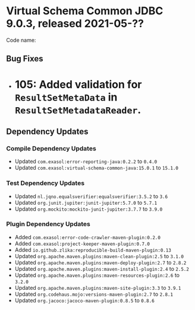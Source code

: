 # Virtual Schema Common JDBC 9.0.3, released 2021-05-??

Code name:

## Bug Fixes

* # 105: Added validation for `ResultSetMetaData` in `ResultSetMetadataReader`.

## Dependency Updates

### Compile Dependency Updates

* Updated `com.exasol:error-reporting-java:0.2.2` to `0.4.0`
* Updated `com.exasol:virtual-schema-common-java:15.0.1` to `15.1.0`

### Test Dependency Updates

* Updated `nl.jqno.equalsverifier:equalsverifier:3.5.2` to `3.6`
* Updated `org.junit.jupiter:junit-jupiter:5.7.0` to `5.7.1`
* Updated `org.mockito:mockito-junit-jupiter:3.7.7` to `3.9.0`

### Plugin Dependency Updates

* Added `com.exasol:error-code-crawler-maven-plugin:0.2.0`
* Added `com.exasol:project-keeper-maven-plugin:0.7.0`
* Added `io.github.zlika:reproducible-build-maven-plugin:0.13`
* Updated `org.apache.maven.plugins:maven-clean-plugin:2.5` to `3.1.0`
* Updated `org.apache.maven.plugins:maven-deploy-plugin:2.7` to `2.8.2`
* Updated `org.apache.maven.plugins:maven-install-plugin:2.4` to `2.5.2`
* Updated `org.apache.maven.plugins:maven-resources-plugin:2.6` to `3.2.0`
* Updated `org.apache.maven.plugins:maven-site-plugin:3.3` to `3.9.1`
* Updated `org.codehaus.mojo:versions-maven-plugin:2.7` to `2.8.1`
* Updated `org.jacoco:jacoco-maven-plugin:0.8.5` to `0.8.6`
